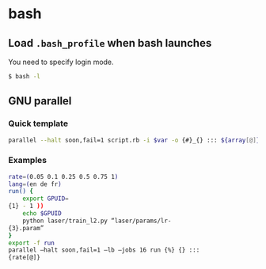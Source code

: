 bash
=====

## Load `.bash_profile` when bash launches

You need to specify login mode.

```sh
$ bash -l
```


## GNU parallel

### Quick template
```bash
parallel --halt soon,fail=1 script.rb -i $var -o {#}_{} ::: ${array[@]}
```

### Examples

```bash 
rate=(0.05 0.1 0.25 0.5 0.75 1) 
lang=(en de fr)
run() { 
    export GPUID=
{1} - 1 )) 
    echo $GPUID 
    python laser/train_l2.py “laser/params/lr-
{3}.param” 
}
export -f run 
parallel –halt soon,fail=1 –lb –jobs 16 run {%} {} ::: 
{rate[@]}
```
